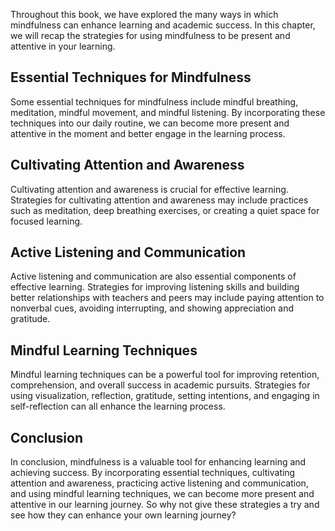 
Throughout this book, we have explored the many ways in which mindfulness can enhance learning and academic success. In this chapter, we will recap the strategies for using mindfulness to be present and attentive in your learning.

Essential Techniques for Mindfulness
------------------------------------

Some essential techniques for mindfulness include mindful breathing, meditation, mindful movement, and mindful listening. By incorporating these techniques into our daily routine, we can become more present and attentive in the moment and better engage in the learning process.

Cultivating Attention and Awareness
-----------------------------------

Cultivating attention and awareness is crucial for effective learning. Strategies for cultivating attention and awareness may include practices such as meditation, deep breathing exercises, or creating a quiet space for focused learning.

Active Listening and Communication
----------------------------------

Active listening and communication are also essential components of effective learning. Strategies for improving listening skills and building better relationships with teachers and peers may include paying attention to nonverbal cues, avoiding interrupting, and showing appreciation and gratitude.

Mindful Learning Techniques
---------------------------

Mindful learning techniques can be a powerful tool for improving retention, comprehension, and overall success in academic pursuits. Strategies for using visualization, reflection, gratitude, setting intentions, and engaging in self-reflection can all enhance the learning process.

Conclusion
----------

In conclusion, mindfulness is a valuable tool for enhancing learning and achieving success. By incorporating essential techniques, cultivating attention and awareness, practicing active listening and communication, and using mindful learning techniques, we can become more present and attentive in our learning journey. So why not give these strategies a try and see how they can enhance your own learning journey?
